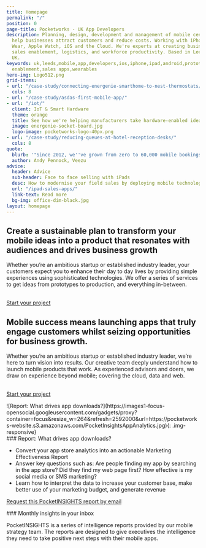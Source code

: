 ```yaml
---
title: Homepage
permalink: "/"
position: 0
page-title: Pocketworks - UK App Developers
description: Planning, design, development and management of mobile centric products.  We
  help businesses attract customers and reduce costs. Working with iPhone, Android,   iPad,
  Wear, Apple Watch, iOS and the Cloud. We're experts at creating business apps  for
  sales enablement, logistics, and workforce productivity. Based in Leeds City Center,
  UK.
keywords: uk,leeds,mobile,app,developers,ios,iphone,ipad,android,prototyping,sales
  enablement,sales apps,wearables
hero-img: Logo512.png
grid-items:
- url: "/case-study/connecting-energenie-smarthome-to-nest-thermostats/"
  cols: 8
- url: "/case-study/asdas-first-mobile-app/"
- url: "/iot/"
  client: IoT & Smart Hardware
  theme: orange
  title: See how we're helping manufacturers take hardware-enabled ideas to market
  image: energenie-socket-board.jpg
  logo-image: pocketworks-logo-40px.png
- url: "/case-study/reducing-queues-at-hotel-reception-desks/"
  cols: 8
quote:
  blurb: '"Since 2012, we''ve grown from zero to 60,000 mobile bookings a week."'
  author: Andy Pennock, Veezu
advice:
  header: Advice
  sub-header: Face to face selling with iPads
  desc: How to modernise your field sales by deploying mobile technology.
  url: "/ipad-sales-apps/"
  link-text: Read more
  bg-img: office-dim-black.jpg
layout: homepage
---
```


<div class="col-md-8 col-md-offset-2">
  <h2>Create a sustainable plan to transform your mobile ideas into a product that resonates with audiences and drives business growth </h2>
  <p>
  Whether you&rsquo;re an ambitious startup or established industry leader, your customers expect you to enhance their day to day lives by providing simple experiences using sophisticated technologies. We offer a series of services to get ideas from prototypes to production, and everything in-between.  
  </p>
  <p>
    <br/>
    <a href="/contact" class="btn btn-border">Start your project</a>
  </p>
</div>

<div class="col-md-8 col-md-offset-2 hidden">
  <h2>Mobile success means launching apps that truly engage customers whilst seizing opportunities for business growth.</h2>
  <p>
  Whether you&rsquo;re an ambitious startup or established industry leader, we&rsquo;re here to turn vision into results. Our creative team deeply understand how to launch mobile products that work. As experienced advisors and doers, we draw on experience beyond mobile; covering the cloud, data and web.  
  </p>
  <p>
    <br/>
    <a href="/contact" class="btn btn-border">Start your project</a>
  </p>
</div>

<!--more-->



<div class="col-md-3" markdown="1">
![Report: What drives app downloads?](https://images1-focus-opensocial.googleusercontent.com/gadgets/proxy?container=focus&resize_w=264&refresh=2592000&url=https://pocketworks-website.s3.amazonaws.com/PocketInsightsAppAnalytics.jpg){: .img-responsive}
</div>

<div class="col-md-6" markdown="1">
### Report: What drives app downloads?

-  Convert your app store analytics into an actionable Marketing Effectiveness Report
-  Answer key questions such as: Are people finding my app by searching in the app store? Did they find my web page first? How effective is my social media or SMS marketing?
-  Learn how to interpret the data to increase your customer base, make better use of your marketing budget, and generate revenue

[Request this PocketINSIGHTS report by email](mailto:global_email)
</div>

<div class="col-md-3" markdown="1">
### Monthly insights in your inbox

PocketINSIGHTS is a series of intelligence reports provided by our mobile strategy team. The reports are designed to give executives the intelligence they need to take positive next steps with their mobile apps.
</div>
